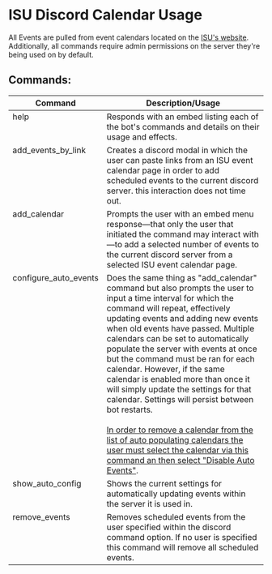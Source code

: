 # ISU Discord Calendar Usage
All Events are pulled from event calendars located on the [ISU's website](https://www.isu.org/). Additionally, all commands require admin permissions on the server they're being used on by default.

## Commands:
<table >
<thead>
  <tr>
    <th>Command</th>
    <th>Description/Usage</th>
  </tr>
</thead>
<tbody valign="top">
  <tr>
    <td>help</td>
    <td>Responds with an embed listing each of the bot's commands and details on their usage and effects.</td>
  </tr>
  <tr>
    <td>add_events_by_link</td>
    <td>Creates a discord modal in which the user can paste links from an ISU event calendar page in order to add scheduled events to the current discord server. this interaction does not time out.</td>
  </tr>
  <tr>
    <td>add_calendar</td>
    <td>Prompts the user with an embed menu response—that only the user that initiated the command may interact with—to add a selected number of events to the current discord server from a selected ISU event calendar page.</td>
  </tr>
  <tr>
    <td>configure_auto_events</td>
    <td>Does the same thing as "add_calendar" command but also prompts the user to input a time interval for which the command will repeat, effectively updating events and adding new events when old events have passed. Multiple calendars can be set to automatically populate the server with events at once but the command must be ran for each calendar. However, if the same calendar is enabled more than once it will simply update the settings for that calendar. Settings will persist between bot restarts.<br><br><ins>In order to remove a calendar from the list of auto populating calendars the user must select the calendar via this command an then select "Disable Auto Events"</ins>.</td>
  </tr>
  <tr>
    <td>show_auto_config</td>
    <td>Shows the current settings for automatically updating events within the server it is used in.</td>
  </tr>
  <tr>
    <td>remove_events</td>
    <td>Removes scheduled events from the user specified within the discord command option. If no user is specified this command will remove all scheduled events.</td>
  </tr>
</tbody>
</table>
